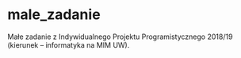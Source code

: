 # male_zadanie

Małe zadanie z Indywidualnego Projektu Programistycznego 2018/19 (kierunek – informatyka na MIM UW).
